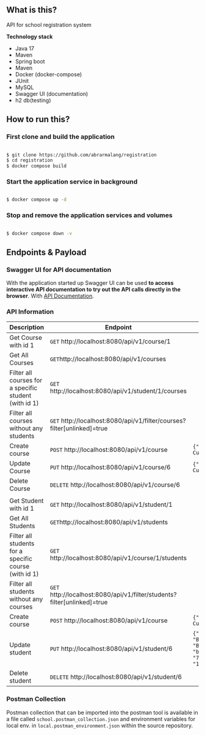 ## What is this?

API for  school registration system

**Technology stack**
* Java 17
* Maven
* Spring boot
* Maven
* Docker (docker-compose)
* JUnit
* MySQL
* Swagger UI (documentation)
* h2 db(testing)


## How to run this?
### First clone and build the application
```bash

$ git clone https://github.com/abrarmalang/registration
$ cd registration
$ docker compose build

```

### Start the application service in background
```bash

$ docker compose up -d

```
### Stop and remove the application services and volumes
```bash

$ docker compose down -v

```


## Endpoints & Payload

### Swagger UI for API documentation
With the application started up Swagger UI can be used **to access interactive API documentation to try out the API calls directly in the browser**. With [API Documentation](http://localhost:8080/swagger-ui/index.html#/).
### API Information
|        Description        |Endpoint                       |Payload                         |
|----------------|-------------------------------|-----------------------------|
|Get Course with id 1 |`GET` http://localhost:8080/api/v1/course/1|            |
|Get All Courses|`GET`http://localhost:8080/api/v1/courses||
|Filter all courses for a specific student (with id 1)         |`GET` http://localhost:8080/api/v1/student/1/courses|
|Filter all courses without any students|`GET` http://localhost:8080/api/v1/filter/courses?filter[unlinked]=true|
|Create course|`POST` http://localhost:8080/api/v1/course |`{"courseName":"Food, Culture & Politics"}`|
|Update Course|`PUT` http://localhost:8080/api/v1/course/6|`{"courseName":"Food, Culture & Weather"}`|
|Delete Course|`DELETE` http://localhost:8080/api/v1/course/6|
|||
|Get Student with id 1 |`GET` http://localhost:8080/api/v1/student/1|            |
|Get All Students|`GET`http://localhost:8080/api/v1/students||
|Filter all students for a specific course (with id 1)         |`GET` http://localhost:8080/api/v1/course/1/students|
|Filter all students without any courses|`GET` http://localhost:8080/api/v1/filter/students?filter[unlinked]=true|
|Create course|`POST` http://localhost:8080/api/v1/course |`{"courseName":"Food, Culture & Politics"}`|
|Update student|`PUT` http://localhost:8080/api/v1/student/6|`{"firstName": "Bob","lastName": "Builder","email": "bob@builder.com","phone": "7078583345","address": "100 Main Street"}`|
|Delete student|`DELETE` http://localhost:8080/api/v1/student/6|


### Postman Collection
Postman collection that can be imported into the postman tool is available in a file called `school.postman_collection.json` and environment variables for local env. in `local.postman_environment.json` within the source repository.  
